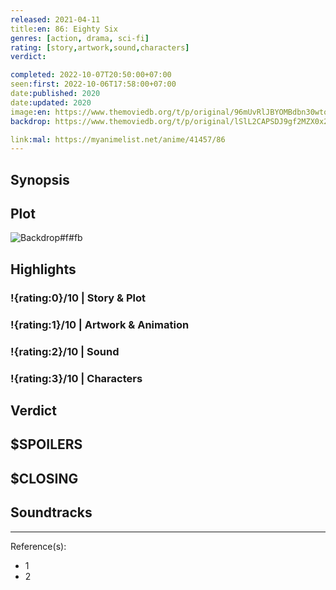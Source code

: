 ```yaml
---
released: 2021-04-11
title:en: 86: Eighty Six
genres: [action, drama, sci-fi]
rating: [story,artwork,sound,characters]
verdict:

completed: 2022-10-07T20:50:00+07:00
seen:first: 2022-10-06T17:58:00+07:00
date:published: 2020
date:updated: 2020
image:en: https://www.themoviedb.org/t/p/original/96mUvRlJBYOMBdbn30wtoh7QrpY.jpg
backdrop: https://www.themoviedb.org/t/p/original/lSlL2CAPSDJ9gf2MZX0x2u2inKX.jpg

link:mal: https://myanimelist.net/anime/41457/86
---
```



## Synopsis

## Plot

![Backdrop#f#fb](https://www.themoviedb.org/t/p/original/8N2sxXuztrFbOeHh01M9HuUWeNw.jpg "Source: TMDB")

## Highlights

### !{rating:0}/10 | Story & Plot

### !{rating:1}/10 | Artwork & Animation

### !{rating:2}/10 | Sound

### !{rating:3}/10 | Characters

## Verdict

## $SPOILERS

## $CLOSING

## Soundtracks

***
Reference(s):

- 1
- 2
